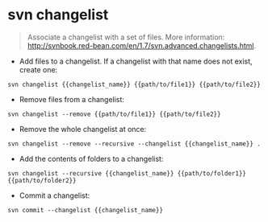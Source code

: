 # svn changelist

> Associate a changelist with a set of files.
> More information: <http://svnbook.red-bean.com/en/1.7/svn.advanced.changelists.html>.

- Add files to a changelist. If a changelist with that name does not exist, create one:

`svn changelist {{changelist_name}} {{path/to/file1}} {{path/to/file2}}`

- Remove files from a changelist:

`svn changelist --remove {{path/to/file1}} {{path/to/file2}}`

- Remove the whole changelist at once:

`svn changelist --remove --recursive --changelist {{changelist_name}} .`

- Add the contents of folders to a changelist:

`svn changelist --recursive {{changelist_name}} {{path/to/folder1}} {{path/to/folder2}}`

- Commit a changelist:

`svn commit --changelist {{changelist_name}}`
